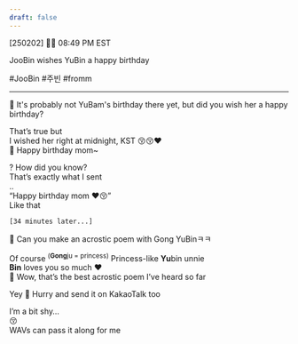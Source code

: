 ```yaml
---
draft: false
---
```

[250202] 🐣💭 08:49 PM EST

JooBin wishes YuBin a happy birthday 

#JooBin #주빈 #fromm

___

🫧 It's probably not YuBam's birthday there yet, but did you wish her a happy birthday?

That’s true but  
I wished her right at midnight, KST
😚😚❤️  
🫧 Happy birthday mom~

? How did you know?  
That’s exactly what I sent  
..  
“Happy birthday mom ❤️😚”  
Like that

`[34 minutes later...]`

🫧 Can you make an acrostic poem with Gong YuBinㅋㅋ

Of course 
<sup>(**Gong**ju = princess)</sup> Princess-like
**Yu**bin unnie  
**Bin** loves you so much ❤️  
🫧 Wow, that’s the best acrostic poem I’ve heard so far

Yey
🫧 Hurry and send it on KakaoTalk too

I’m a bit shy…  
😚  
WAVs can pass it along for me